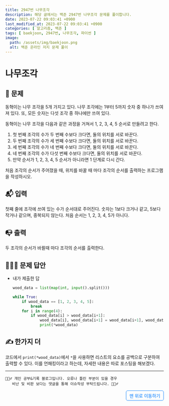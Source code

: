 ```yaml
---
title: 2947번 나무조각
description: 해당 글에서는 백준 2947번 나무조각 문제를 풀이합니다.
date: 2023-07-22 09:03:41 +0900
last_modified_at: 2023-07-22 09:03:41 +0900
categories: [ 알고리즘, 백준 ]
tags: [ baekjoon, 2947번, 나무조각, 파이썬 ]
image:
  path: /assets/img/baekjoon.png
  alt: 백준 온라인 저지 문제 풀이
---
```

    
# 나무조각
## 📃 문제
동혁이는 나무 조각을 5개 가지고 있다. 나무 조각에는 1부터 5까지 숫자 중 하나가 쓰여져 있다. 또, 모든 숫자는 다섯 조각 중 하나에만 쓰여 있다.

동혁이는 나무 조각을 다음과 같은 과정을 거쳐서 1, 2, 3, 4, 5 순서로 만들려고 한다.

1. 첫 번째 조각의 수가 두 번째 수보다 크다면, 둘의 위치를 서로 바꾼다.
2. 두 번째 조각의 수가 세 번째 수보다 크다면, 둘의 위치를 서로 바꾼다.
3. 세 번째 조각의 수가 네 번째 수보다 크다면, 둘의 위치를 서로 바꾼다.
4. 네 번째 조각의 수가 다섯 번째 수보다 크다면, 둘의 위치를 서로 바꾼다.
5. 만약 순서가 1, 2, 3, 4, 5 순서가 아니라면 1 단계로 다시 간다.

처음 조각의 순서가 주어졌을 때, 위치를 바꿀 때 마다 조각의 순서를 출력하는 프로그램을 작성하시오.

## 📬 입력
첫째 줄에 조각에 쓰여 있는 수가 순서대로 주어진다. 숫자는 1보다 크거나 같고, 5보다 작거나 같으며, 중복되지 않는다. 처음 순서는 1, 2, 3, 4, 5가 아니다.

## 📭 출력
두 조각의 순서가 바뀔때 마다 조각의 순서를 출력한다.

## 🙆🏻‍♂️ 문제 답안

- 내가 제출한 답
    ```python
    wood_data = list(map(int, input().split()))

    while True:
        if wood_data == [1, 2, 3, 4, 5]:
            break
        for i in range(4):
            if wood_data[i] > wood_data[i+1]:
                wood_data[i], wood_data[i+1] = wood_data[i+1], wood_data[i]
                print(*wood_data)
    ```
    
## ✍️ 한가지 더
코드에서 `print(*wood_data)`에서 `*`을 사용하면 리스트의 요소를 공백으로 구분하여 출력할 수 있다. 이를 언패킹이라고 하는데, 자세한 내용은 따로 포스팅을 해보겠다.

***

    🙋🏻‍♂️ 개인 공부&기록 블로그입니다. 오류나 틀린 부분이 있을 경우 
       비난 및 비판 보다는 댓글을 통해 이슈작성 부탁드립니다. 🙋🏻‍♂️

<a href="#" style="display: inline-block; padding: 5px 10px; color: #007bff; text-decoration: none; border: 0.5px solid #007bff; border-radius: 5px; float: right;">맨 위로 이동하기</a>